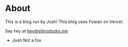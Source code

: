 # About
This is a blog run by Josh!
This blog uses Fuwari on Vercel.

Say hey at hey@slitrostudio.me

- Josh
Not a fox